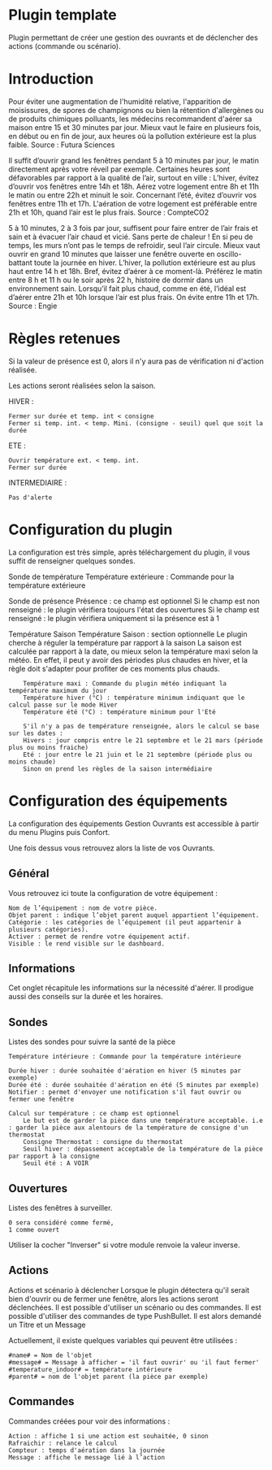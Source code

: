 # Plugin template

Plugin permettant de créer une gestion des ouvrants et de déclencher des actions (commande ou scénario).

# Introduction

Pour éviter une augmentation de l'humidité relative, l'apparition de moisissures, de spores de champignons ou bien la rétention d'allergènes ou de produits chimiques polluants, les médecins recommandent d'aérer sa maison entre 15 et 30 minutes par jour. Mieux vaut le faire en plusieurs fois, en début ou en fin de jour, aux heures où la pollution extérieure est la plus faible.
Source : Futura Sciences

Il suffit d’ouvrir grand les fenêtres pendant 5 à 10 minutes par jour, le matin directement après votre réveil par exemple.
Certaines heures sont défavorables par rapport à la qualité de l’air, surtout en ville :
L’hiver, évitez d’ouvrir vos fenêtres entre 14h et 18h. Aérez votre logement entre 8h et 11h le matin ou entre 22h et minuit le soir.
Concernant l’été, évitez d’ouvrir vos fenêtres entre 11h et 17h. L'aération de votre logement est préférable entre 21h et 10h, quand l’air est le plus frais.
Source : CompteCO2

5 à 10 minutes, 2 à 3 fois par jour, suffisent pour faire entrer de l’air frais et sain et à évacuer l’air chaud et vicié. Sans perte de chaleur ! En si peu de temps, les murs n’ont pas le temps de refroidir, seul l’air circule. Mieux vaut ouvrir en grand 10 minutes que laisser une fenêtre ouverte en oscillo-battant toute la journée en hiver.
L’hiver, la pollution extérieure est au plus haut entre 14 h et 18h. Bref, évitez d’aérer à ce moment-là. Préférez le matin entre 8 h et 11 h ou le soir après 22 h, histoire de dormir dans un environnement sain.
Lorsqu’il fait plus chaud, comme en été, l’idéal est d’aérer entre 21h et 10h lorsque l’air est plus frais. On évite entre 11h et 17h.
Source : Engie 

# Règles retenues 

Si la valeur de présence est 0, alors il n'y aura pas de vérification ni d'action réalisée.

Les actions seront réalisées selon la saison.

HIVER :

    Fermer sur durée et temp. int < consigne
    Fermer si temp. int. < temp. Mini. (consigne - seuil) quel que soit la durée

ETE :

    Ouvrir température ext. < temp. int.
    Fermer sur durée

INTERMEDIAIRE : 

    Pas d'alerte

# Configuration du plugin

La configuration est très simple, après téléchargement du plugin, il vous suffit de renseigner quelques sondes.

Sonde de température
    Température extérieure : Commande pour la température extérieure
    
Sonde de présence 
    Présence : ce champ est optionnel
        Si le champ est non renseigné : le plugin vérifiera toujours l'état des ouvertures
        Si le champ est renseigné : le plugin vérifiera uniquement si la présence est à 1

Température Saison
    Température Saison : section optionnelle
        Le plugin cherche à réguler la température par rapport à la saison
        La saison est calculée par rapport à la date, ou mieux selon la température maxi selon la météo.
        En effet, il peut y avoir des périodes plus chaudes en hiver, et la règle doit s'adapter pour profiter de ces moments plus chauds.

        Température maxi : Commande du plugin météo indiquant la température maximum du jour
        Température hiver (°C) : température minimum indiquant que le calcul passe sur le mode Hiver
        Température été (°C) : température minimum pour l'Eté

        S'il n'y a pas de température renseignée, alors le calcul se base sur les dates :
        Hivers : jour compris entre le 21 septembre et le 21 mars (période plus ou moins fraiche)
        Eté : jour entre le 21 juin et le 21 septembre (période plus ou moins chaude)
        Sinon on prend les règles de la saison intermédiaire

# Configuration des équipements

La configuration des équipements Gestion Ouvrants est accessible à partir du menu Plugins puis Confort.

Une fois dessus vous retrouvez alors la liste de vos Ouvrants.

## Général

Vous retrouvez ici toute la configuration de votre équipement :

    Nom de l’équipement : nom de votre pièce.
    Objet parent : indique l’objet parent auquel appartient l’équipement.
    Catégorie : les catégories de l’équipement (il peut appartenir à plusieurs catégories).
    Activer : permet de rendre votre équipement actif.
    Visible : le rend visible sur le dashboard.
    
## Informations

Cet onglet récapitule les informations sur la nécessité d'aérer. Il prodigue aussi des conseils sur la durée et les horaires.

## Sondes

Listes des sondes pour suivre la santé de la pièce

    Température intérieure : Commande pour la température intérieure
    
    Durée hiver : durée souhaitée d'aération en hiver (5 minutes par exemple)
    Durée été : durée souhaitée d'aération en été (5 minutes par exemple)
    Notifier : permet d'envoyer une notification s'il faut ouvrir ou fermer une fenêtre

    Calcul sur température : ce champ est optionnel
        Le but est de garder la pièce dans une température acceptable. i.e : garder la pièce aux alentours de la température de consigne d'un thermostat
        Consigne Thermostat : consigne du thermostat
        Seuil hiver : dépassement acceptable de la température de la pièce par rapport à la consigne
        Seuil été : A VOIR

## Ouvertures

Listes des fenêtres à surveiller.
    
    0 sera considéré comme fermé,
    1 comme ouvert

Utiliser la cocher "Inverser" si votre module renvoie la valeur inverse.

## Actions

Actions et scénario à déclencher
Lorsque le plugin détectera qu'il serait bien d'ouvrir ou de fermer une fenêtre, alors les actions seront déclenchées.
Il est possible d'utiliser un scénario ou des commandes.
Il est possible d'utiliser des commandes de type PushBullet. Il est alors demandé un Titre et un Message

Actuellement, il existe quelques variables qui peuvent être utilisées :
    
    #name# = Nom de l'objet
    #message# = Message à afficher = 'il faut ouvrir' ou 'il faut fermer'
    #temperature_indoor# = température intérieure
    #parent# = nom de l'objet parent (la pièce par exemple) 

## Commandes

Commandes créées pour voir des informations :

    Action : affiche 1 si une action est souhaitée, 0 sinon
    Rafraichir : relance le calcul
    Compteur : temps d'aération dans la journée
    Message : affiche le message lié à l’action


